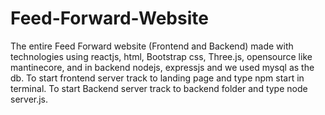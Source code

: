 # Feed-Forward-Website
The entire Feed Forward website (Frontend and Backend) made with technologies using reactjs, html, Bootstrap css, Three.js, opensource like mantinecore, and in backend nodejs, expressjs and we used mysql as the db.
To start frontend server track to landing page and type npm start in terminal.
To start Backend server track to backend folder and type node server.js.
